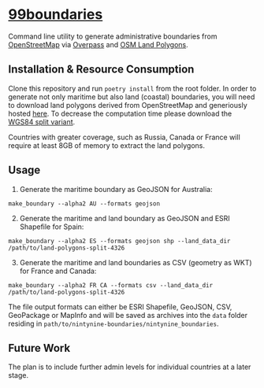 # [99boundaries](https://99boundaries.com)

Command line utility to generate administrative boundaries from [OpenStreetMap](http://openstreetmap.org) via [Overpass](http://overpass-api.de/) and [OSM Land Polygons](https://osmdata.openstreetmap.de/data/land-polygons.html).

## Installation & Resource Consumption

Clone this repository and run `poetry install` from the root folder. In order to generate not only maritime but also land (coastal) boundaries, you will need to download land polygons derived from OpenStreetMap and generiously hosted [here](https://osmdata.openstreetmap.de/data/land-polygons.html). To decrease the computation time please download the [WGS84 split variant](https://osmdata.openstreetmap.de/download/land-polygons-split-4326.zip). 

Countries with greater coverage, such as Russia, Canada or France will require at least 8GB of memory to extract the land polygons. 

## Usage

1. Generate the maritime boundary as GeoJSON for Australia:

`make_boundary --alpha2 AU --formats geojson`

2. Generate the maritime and land boundary as GeoJSON and ESRI Shapefile for Spain:

`make_boundary --alpha2 ES --formats geojson shp --land_data_dir /path/to/land-polygons-split-4326`

3. Generate the maritime and land boundaries as CSV (geometry as WKT) for France and Canada:

`make_boundary --alpha2 FR CA --formats csv --land_data_dir /path/to/land-polygons-split-4326`

The file output formats can either be ESRI Shapefile, GeoJSON, CSV, GeoPackage or MapInfo and will be saved as archives into the `data` folder residing in `path/to/nintynine-boundaries/nintynine_boundaries`.

## Future Work

The plan is to include further admin levels for individual countries at a later stage.